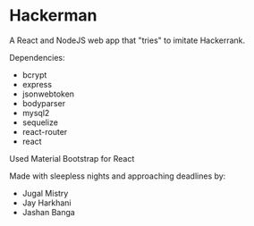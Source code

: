 # Hackerman
A React and NodeJS web app that "tries" to imitate Hackerrank.
<!---->
Dependencies:
- bcrypt
- express
- jsonwebtoken
- bodyparser
- mysql2
- sequelize
- react-router
- react
<!---->
Used Material Bootstrap for React
<!---->
Made with sleepless nights and approaching deadlines by:
- Jugal Mistry
- Jay Harkhani
- Jashan Banga
